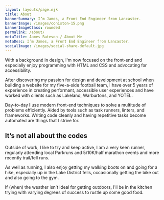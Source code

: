 ```yaml
---
layout: layouts/page.njk
title: About
bannerSummary: I’m James, a Front End Engineer from Lancaster.
bannerImage: /images/coniston-15.png
bannerImageClass: rounded
permalink: /about/
metaTitle: James Bateson / About Me
metaDesc: I’m James, a Front End Engineer from Lancaster.
socialImage: /images/social-share-default.jpg
---
```

With a background in design, I'm now focused on the front-end and especially enjoy programming with HTML and CSS and advocating for accessibility.

After discovering my passion for design and development at school when building a website for my five-a-side football team, I have over 5 years of experience in creating performant, accessible user experiences and have worked with clients such as Lakeland, Warburtons, and YOTEL.

Day-to-day I use modern front-end techniques to solve a multitude of problems efficiently. Aided by tools such as task runners, linters, and frameworks. Writing code cleanly and having repetitive tasks become automated are things that I strive for.

## It’s not all about the codes

Outside of work, I like to try and keep active, I am a very keen runner, regularly attending local Parkruns and 5/10K/half marathon events and more recently trail/fell runs.

As well as running, I also enjoy getting my walking boots on and going for a hike, especially up in the Lake District fells, occasionally getting the bike out and also going to the gym.

If (when) the weather isn't ideal for getting outdoors, I'll be in the kitchen trying with varying degrees of success to rustle up some good food.